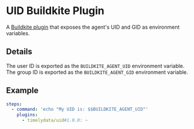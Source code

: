 # UID Buildkite Plugin

A [Buildkite plugin] that exposes the agent's UID and GID as environment
variables.

## Details

The user ID is exported as the `BUILDKITE_AGENT_UID` environment variable.
The group ID is exported as the `BUILDKITE_AGENT_GID` environment variable.

## Example

```yml
steps:
  - command: 'echo "My UID is: $$BUILDKITE_AGENT_UID"'
    plugins:
      - timelydata/uid#1.0.0: ~
```

[Buildkite plugin]: https://buildkite.com/docs/agent/v3/plugins
